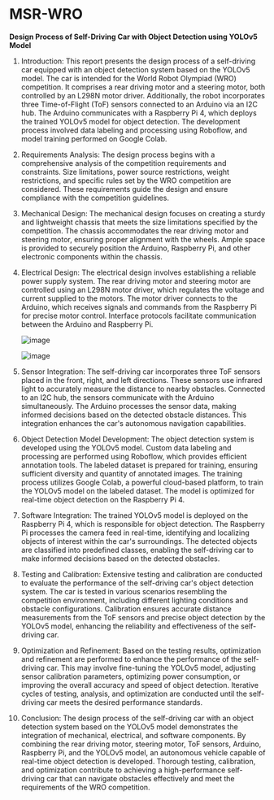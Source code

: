 # MSR-WRO

**Design Process of Self-Driving Car with Object Detection using YOLOv5 Model**

1. Introduction:
   This report presents the design process of a self-driving car equipped with an object detection system based on the YOLOv5 model. The car is intended for the World Robot Olympiad (WRO) competition. It comprises a rear driving motor and a steering motor, both controlled by an L298N motor driver. Additionally, the robot incorporates three Time-of-Flight (ToF) sensors connected to an Arduino via an I2C hub. The Arduino communicates with a Raspberry Pi 4, which deploys the trained YOLOv5 model for object detection. The development process involved data labeling and processing using Roboflow, and model training performed on Google Colab.

2. Requirements Analysis:
   The design process begins with a comprehensive analysis of the competition requirements and constraints. Size limitations, power source restrictions, weight restrictions, and specific rules set by the WRO competition are considered. These requirements guide the design and ensure compliance with the competition guidelines.

3. Mechanical Design:
   The mechanical design focuses on creating a sturdy and lightweight chassis that meets the size limitations specified by the competition. The chassis accommodates the rear driving motor and steering motor, ensuring proper alignment with the wheels. Ample space is provided to securely position the Arduino, Raspberry Pi, and other electronic components within the chassis.

4. Electrical Design:
   The electrical design involves establishing a reliable power supply system. The rear driving motor and steering motor are controlled using an L298N motor driver, which regulates the voltage and current supplied to the motors. The motor driver connects to the Arduino, which receives signals and commands from the Raspberry Pi for precise motor control. Interface protocols facilitate communication between the Arduino and Raspberry Pi.

   ![image](https://github.com/himazz/MSR-WRO/assets/25781254/d8f598c0-95a3-4491-8a60-ae132ad864fc)

   ![image](https://github.com/himazz/MSR-WRO/assets/25781254/1d44e867-7d2c-43f1-878f-8080bab962dd)



6. Sensor Integration:
   The self-driving car incorporates three ToF sensors placed in the front, right, and left directions. These sensors use infrared light to accurately measure the distance to nearby obstacles. Connected to an I2C hub, the sensors communicate with the Arduino simultaneously. The Arduino processes the sensor data, making informed decisions based on the detected obstacle distances. This integration enhances the car's autonomous navigation capabilities.

   

8. Object Detection Model Development:
   The object detection system is developed using the YOLOv5 model. Custom data labeling and processing are performed using Roboflow, which provides efficient annotation tools. The labeled dataset is prepared for training, ensuring sufficient diversity and quantity of annotated images. The training process utilizes Google Colab, a powerful cloud-based platform, to train the YOLOv5 model on the labeled dataset. The model is optimized for real-time object detection on the Raspberry Pi 4.

9. Software Integration:
   The trained YOLOv5 model is deployed on the Raspberry Pi 4, which is responsible for object detection. The Raspberry Pi processes the camera feed in real-time, identifying and localizing objects of interest within the car's surroundings. The detected objects are classified into predefined classes, enabling the self-driving car to make informed decisions based on the detected obstacles.

10. Testing and Calibration:
   Extensive testing and calibration are conducted to evaluate the performance of the self-driving car's object detection system. The car is tested in various scenarios resembling the competition environment, including different lighting conditions and obstacle configurations. Calibration ensures accurate distance measurements from the ToF sensors and precise object detection by the YOLOv5 model, enhancing the reliability and effectiveness of the self-driving car.

11. Optimization and Refinement:
   Based on the testing results, optimization and refinement are performed to enhance the performance of the self-driving car. This may involve fine-tuning the YOLOv5 model, adjusting sensor calibration parameters, optimizing power consumption, or improving the overall accuracy and speed of object detection. Iterative cycles of testing, analysis, and optimization are conducted until the self-driving car meets the desired performance standards.

12. Conclusion:
    The design process of the self-driving car with an object detection system based on the YOLOv5 model demonstrates the integration of mechanical, electrical, and software components. By combining the rear driving motor, steering motor, ToF sensors, Arduino, Raspberry Pi, and the YOLOv5 model, an autonomous vehicle capable of real-time object detection is developed. Thorough testing, calibration, and optimization contribute to achieving a high-performance self-driving car that can navigate obstacles effectively and meet the requirements of the WRO competition.
